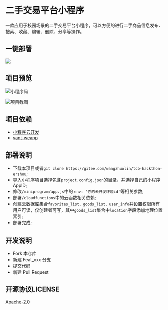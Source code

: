 # 二手交易平台小程序

一款应用于校园场景的二手交易平台小程序，可以方便的进行二手商品信息发布、搜索、收藏、编辑、删除、分享等操作。

## 一键部署

[![](https://main.qcloudimg.com/raw/67f5a389f1ac6f3b4d04c7256438e44f.svg)](https://console.cloud.tencent.com/tcb/env/index?action=CreateAndDeployCloudBaseProject&appUrl=https%3A%2F%2Fgitee.com%2Fwangzhuolin%2Ftcb-hackthon-ershou&appName=二手交易平台&branch=master)

## 项目预览

![小程序码](https://images.gitee.com/uploads/images/2020/0407/215406_f5cda628_1939134.jpeg)

![项目截图](https://images.gitee.com/uploads/images/2020/0406/105808_4c8a323a_1939134.jpeg)

## 项目依赖
- [小程序云开发](https://developers.weixin.qq.com/miniprogram/dev/wxcloud/basis/getting-started.html)
- [vant-weapp](https://vant-contrib.gitee.io/vant-weapp)

## 部署说明

- 下载本项目或者`git clone https://gitee.com/wangzhuolin/tcb-hackthon-ershou`;
- 导入小程序项目选择包含`project.config.json`的目录，并选择自己的小程序AppID;
- 修改`/miniprogram/app.js`中的 `env: '你的云开发环境id'`等相关参数;
- 部署`/cloudfunctions`中的云函数相关依赖;
- 创建云数据库集合`favorites_list、goods_list、user_info`并设置权限所有用户可读，仅创建者可写，其中`goods_list`集合中`location`字段添加地理位置索引;
- 部署完成;

## 开发说明

- Fork 本仓库
- 新建 Feat_xxx 分支
- 提交代码
- 新建 Pull Request

## 开源协议LICENSE

[Apache-2.0](https://gitee.com/wangzhuolin/tcb-hackthon-ershou/blob/master/LICENSE)